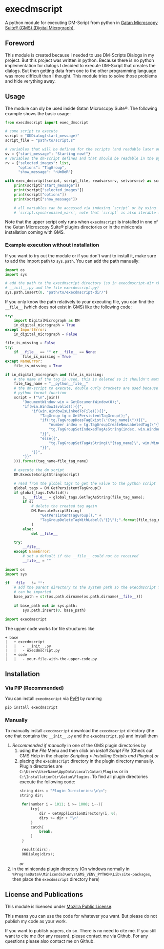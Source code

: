 # execdmscript

A python module for executing DM-Script from python in 
[Gatan Microscopy Suite® (GMS) (Digital Micrograph)](https://www.gatan.com/products/tem-analysis/gatan-microscopy-suite-software).

## Foreword

This module is created because I needed to use DM-Scripts Dialogs in my project. But this
project was written in python. Because there is no python implementation for dialogs I 
decided to execute DM-Script that creates the dialogs. But then getting data from one to
the other programming language was more difficult than I thought. This module tries to 
solve those problems and hide verything away.

## Usage

The module can oly be used inside Gatan Microscopy Suite®. The following example shows the
basic usage:
```python
from execdmscript import exec_dmscript

# some script to execute
script = "OKDialog(start_message)"
script_file = "path/to/script.s"

# variables that will be defined for the scripts (and readable later on in python)
sv = {"start_message": "Starting now!"}
# variables the dm-script defines and that should be readable in the python file
rv = {"selected_images": list,
      "options": "TagGroup",
      "show_message": "nUmBeR"}

with exec_dmscript(script, script_file, readvars=rv, setvars=sv) as script:
    print(script["start_message"])
    print(script["selected_images"])
    print(script["options"])
    print(script["show_message"])

    # all variables can be accessed via indexing `script` or by using 
    # `script.synchronized_vars`, note that `script` is also iterable like a dict
```

Note that the upper script only runs when `execdmscript` is installed in one of the 
Gatan Microscopy Suite® plugins directories or in the miniconda installation coming with
GMS.

### Example execution without installation

If you want to try out the module or if you don't want to install it, make sure to add the 
import path to `sys.path`. You can add the path manually:

```python
import os
import sys

# add the path to the execdmscript directory (so in execdmscript-dir there is the file 
# __init__.py and the file execdmscript.py)
sys.path.insert(0, "path/to/execdmscript-dir/")
```

If you only know the path relatively to your executing file, you can find the `__file__` 
(which does not exist in GMS) like the following code:

```python
try:
	import DigitalMicrograph as DM
	in_digital_micrograph = True
except ImportError:
	in_digital_micrograph = False

file_is_missing = False
try:
	if __file__ == "" or __file__ == None:
		file_is_missing = True
except NameError:
	file_is_missing = True

if in_digital_micrograph and file_is_missing:
	# the name of the tag is used, this is deleted so it shouldn't matter anyway
	file_tag_name = "__python__file__"
	# the dm-script to execute, double curly brackets are used because of the 
	# python format function
	script = ("\n".join((
		"DocumentWindow win = GetDocumentWindow(0);",
		"if(win.WindowIsvalid()){{",
			"if(win.WindowIsLinkedToFile()){{",
				"TagGroup tg = GetPersistentTagGroup();",
				"if(!tg.TagGroupDoesTagExist(\"{tag_name}\")){{",
					"number index = tg.TagGroupCreateNewLabeledTag(\"{tag_name}\");",
					"tg.TagGroupSetIndexedTagAsString(index, win.WindowGetCurrentFile());",
				"}}",
				"else{{",
					"tg.TagGroupSetTagAsString(\"{tag_name}\", win.WindowGetCurrentFile());",
				"}}",
			"}}",
		"}}"
	))).format(tag_name=file_tag_name)

	# execute the dm script
	DM.ExecuteScriptString(script)

	# read from the global tags to get the value to the python script
	global_tags = DM.GetPersistentTagGroup()
	if global_tags.IsValid():
		s, __file__ = global_tags.GetTagAsString(file_tag_name);
		if s:
			# delete the created tag again
			DM.ExecuteScriptString(
				"GetPersistentTagGroup()." + 
				"TagGroupDeleteTagWithLabel(\"{}\");".format(file_tag_name)
			)
		else:
			del __file__

	try:
		__file__
	except NameError:
		# set a default if the __file__ could not be received
		__file__ = ""

import os
import sys

if __file__ != "":
	# add the parent directory to the system path so the execdmscript file
	# can be imported
	base_path = str(os.path.dirname(os.path.dirname(__file__)))
	
	if base_path not in sys.path:
		sys.path.insert(0, base_path)

import execdmscript
```

The upper code works for file structures like
```
+ base
|   + execdmscript
|   |   - __init__.py
|   |   - execdmscript.py
|   + code
|   |   - your-file-with-the-upper-code.py
```


## Installation

### Via PIP (Recommended)

You can install `execdmscript` via [PyPI](https://pypi.org/) by running

```cmd
pip install execdmscript
```

### Manually

To manually install `execdmscript` download the `execdmscript` directory (the one that 
contains the `__init__.py` and the `execdmscript.py`) and install them

1. *Recommended if manually* in one of the GMS plugin directories by
    1. using the *File* Menu and then click on *Install Script File* 
       (Check out GMS Help in the chapter *Scripting* > *Installing Scripts and Plugins*) 
       *or*
    2. placing the `execdmscript` directory in the plugin directory manually. Plugin 
       directories are `C:\Users\UserName\AppData\Local\Gatan\Plugins` or in 
       `C:\InstallationDir\Gatan\Plugins`. To find all plugin directories execute the 
       following code:
       ```c
       string dirs = "Plugin Directories:\n\n"; 
       string dir;
       
        for(number i = 1011; i >= 1008; i--){
            try{
                dir = GetApplicationDirectory(i, 0);
                dirs += dir + "\n"
            }
            catch{
                break;
            }
        }

        result(dirs);
        OKDialog(dirs);
        ```
       *or*
1. in the miniconda plugin directory (On windows normally in 
   `%ProgramData%\Miniconda3\envs\GMS_VENV_PYTHON\Lib\site-packages`, then place the 
   `execdmscript` directory here)

## License and Publications

This module is licensed under [Mozilla Public License](https://www.mozilla.org/en-US/MPL/2.0/).

This means you can use the code for whatever you want. But please do not publish my code 
as your work.

If you want to publish papers, do so. There is no need to cite me. If you still want to 
cite me (for any reason), please contact me via Github. For any questions please also 
contact me on Github.